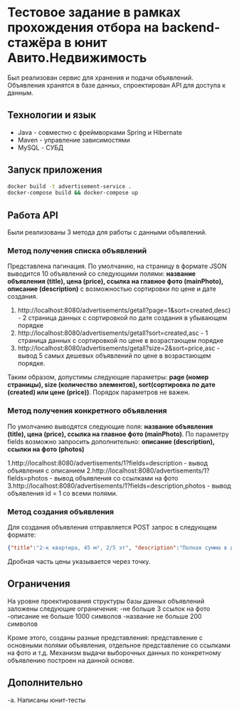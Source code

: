 #  Тестовое задание в рамках прохождения отбора на backend-стажёра в юнит Авито.Недвижимость

   Был реализован сервис для хранения и подачи объявлений. Объявления хранятся в базе данных, 
спроектирован API для доступа к данным.

## Технологии и язык

* Java  - совместно с фреймворками Spring и Hibernate
* Maven - управление зависимостями
* MySQL - СУБД

## Запуск приложения
```bash
docker build -t advertisement-service .
docker-compose build && docker-compose up
```


## Работа API

Были реализованы 3 метода для работы с данными объявлений.

### Метод получения списка объявлений

Представлена пагинация. По умолчанию, на страницу в формате JSON выводится 10 объявлений со следующими полями: **название объявления (title), цена (price), ссылка на главное фото (mainPhoto), описание (description)** с возможностью сортировки по цене и дате создания.


 1. http://localhost:8080/advertisements/getall?page=1&sort=created,desc)  - 2 страница данных с сортировкой по дате создания в убывающем порядке
 2. http://localhost:8080/advertisements/getall?sort=created,asc         - 1 страница данных с сортировкой по цене в возрастающем порядке
 3. http://localhost:8080/advertisements/getall?size=2&sort=price,asc    - вывод 5 самых дешевых объявлений по цене в возрастающем порядке.

Таким образом, допустимы следующие параметры: **page (номер страницы), size (количество элементов), sort(сортировка по дате (created) или цене (price))**. Порядок параметров не важен. 

### Метод получения конкретного объявления

По умолчанию выводятся следующие поля: **название объявления (title), цена (price), ссылка на главное фото (mainPhoto)**. По параметру fields возможно запросить дополнительно: **описание (description), ссылки на фото (photos)**

 1.http://localhost:8080/advertisements/1?fields=description  - вывод объявления с описанием
 2.http://localhost:8080/advertisements/1?fields=photos       - вывод объявления со ссылками на фото
 3.http://localhost:8080/advertisements/1?fields=description,photos            - вывод объявления id = 1 со всеми полями.

### Метод создания объявления

Для создания объявления отправляется POST запрос в следующем формате: 
```json
{"title":"2-к квартира, 45 м², 2/5 эт", "description":"Полная сумма в договоре. Два взрослых собственника. Звоните, отвечу на все интересующие вопросы, покажу оперативно. Евгения.", "photos": ["https://42.img.avito.st/640x480/8003064942.jpg", "https://53.img.avito.st/640x480/8003067553.jpg", "https://75.img.avito.st/640x480/8003067575.jpg"], "price": 8300.534}
```
Дробная часть цены указывается через точку.

## Ограничения

На уровне проектирования структуры базы данных объявлений заложены следующие ограничения:
-не больше 3 ссылок на фото
-описание не больше 1000 символов 
-название не больше 200 символов

Кроме этого, созданы разные представления: представление с основными полями объявления, отдельное представление со ссылками на фото и т.д. Механизм выдачи выборочных данных по конкретному объявлению построен на данной основе.

## Дополнительно
-a. Написаны юнит-тесты


